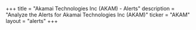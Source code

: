+++
title = "Akamai Technologies Inc (AKAM) - Alerts"
description = "Analyze the Alerts for Akamai Technologies Inc (AKAM)"
ticker = "AKAM"
layout = "alerts"
+++

